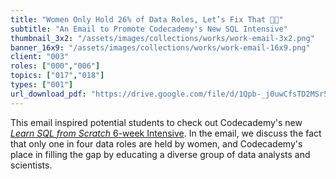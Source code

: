 ```yaml
---
title: "Women Only Hold 26% of Data Roles, Let’s Fix That 💪👩"
subtitle: "An Email to Promote Codecademy's New SQL Intensive"
thumbnail_3x2: "/assets/images/collections/works/work-email-3x2.png"
banner_16x9: "/assets/images/collections/works/work-email-16x9.png"
client: "003"
roles: ["000","006"]
topics: ["017","018"]
types: ["001"]
url_download_pdf: "https://drive.google.com/file/d/1Qpb-_j0uwCfsTD2MSr5jF8qT_zLKOs1N/view?usp=sharing"
---
```

This email inspired potential students to check out Codecademy's new [*Learn SQL from Scratch* 6-week Intensive](https://www.codecademy.com/pro/intensive/learn-sql-from-scratch). In the email, we discuss the fact that only one in four data roles are held by women, and Codecademy's place in filling the gap by educating a diverse group of data analysts and scientists.
